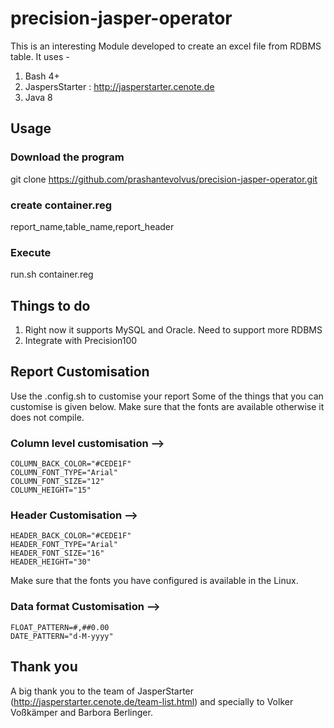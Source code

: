 # precision-jasper-operator
This is an interesting Module developed to create an excel file from RDBMS table.
It uses - 
1) Bash 4+
2) JaspersStarter : http://jasperstarter.cenote.de
3) Java 8

## Usage
### Download the program
git clone https://github.com/prashantevolvus/precision-jasper-operator.git
### create container.reg
report_name,table_name,report_header
### Execute
run.sh container.reg


## Things to do
1) Right now it supports MySQL and Oracle. Need to support more RDBMS
2) Integrate with Precision100


## Report Customisation
Use the .config.sh to customise your report
Some of the things that you can customise is given below.
Make sure that the fonts are available otherwise it does not compile.

### Column level customisation --> 
```
COLUMN_BACK_COLOR="#CEDE1F"
COLUMN_FONT_TYPE="Arial"
COLUMN_FONT_SIZE="12"
COLUMN_HEIGHT="15"
```
### Header Customisation -->
```
HEADER_BACK_COLOR="#CEDE1F"
HEADER_FONT_TYPE="Arial"
HEADER_FONT_SIZE="16"
HEADER_HEIGHT="30"
```
Make sure that the fonts you have configured is available in the Linux. 
### Data format Customisation -->
```
FLOAT_PATTERN=#,##0.00
DATE_PATTERN="d-M-yyyy"
```

## Thank you
A big thank you to the team of JasperStarter (http://jasperstarter.cenote.de/team-list.html) and specially to Volker Voßkämper and Barbora Berlinger. 
